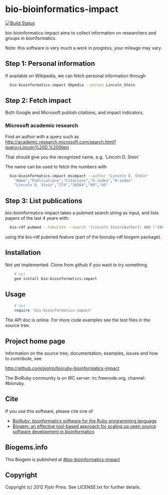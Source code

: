 # bio-bioinformatics-impact

[![Build Status](https://secure.travis-ci.org/pjotrp/bioruby-bioinformatics-impact.png)](http://travis-ci.org/pjotrp/bioruby-bioinformatics-impact)

bio-bioinformatics-impact aims to collect information on researchers
and groups in bioinformatics.

Note: this software is very much a work in progress, your mileage may
vary.

## Step 1: Personal information

If available on Wikipedia, we can fetch personal information through

```bash
  bio-bioinformatics-impact dbpedia --person Lincoln_Stein
```

## Step 2: Fetch impact

Both Google and Microsoft publish citations, and impact indicators.

### Microsoft academic research

Find an author with a query such as
http://academic.research.microsoft.com/search.html?query=Lincoln%20D.%20Stein 

That should give you the recognized name, e.g. 'Lincoln D. Stein'

The name can be used to fetch the numbers with

```bash
  bio-bioinformatics-impact msimpact --author "Lincoln D. Stein"
    "Name","Publications","Citations","G-index","H-index"
    "Lincoln D. Stein","274","10264","99","45"
```

## Step 3: List publications

bio-bioinformatics-impact takes a pubmed search string as input,
and lists papers of the last 4 years with:

```bash
  bio-rdf pubmed --tabulate --search '(Lincoln Stein[Author]) AND ("2008/01/01"[Date - Publication] : "3000"[Date - Publication])' --pubmed-citations --scholar-citations > Lincoln_Stein.csv
```

using the bio-rdf pubmed feature (part of the bioruby-rdf biogem
package).

## Installation

Not yet implemented. Clone from github if you want to try something.

```sh
    # nyi
    gem install bio-bioinformatics-impact
```

## Usage

```ruby
    # nyi
    require 'bio-bioinformatics-impact'
```

The API doc is online. For more code examples see the test files in
the source tree.
        
## Project home page

Information on the source tree, documentation, examples, issues and
how to contribute, see

  http://github.com/pjotrp/bioruby-bioinformatics-impact

The BioRuby community is on IRC server: irc.freenode.org, channel: #bioruby.

## Cite

If you use this software, please cite one of
  
* [BioRuby: bioinformatics software for the Ruby programming language](http://dx.doi.org/10.1093/bioinformatics/btq475)
* [Biogem: an effective tool-based approach for scaling up open source software development in bioinformatics](http://dx.doi.org/10.1093/bioinformatics/bts080)

## Biogems.info

This Biogem is published at [#bio-bioinformatics-impact](http://biogems.info/index.html)

## Copyright

Copyright (c) 2012 Pjotr Prins. See LICENSE.txt for further details.


